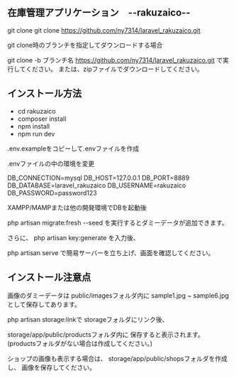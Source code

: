 ## 在庫管理アプリケーション　--rakuzaico--
git clone
git clone https://github.com/ny7314/laravel_rakuzaico.git

git clone時のブランチを指定してダウンロードする場合

git clone -b ブランチ名 https://github.com/ny7314/laravel_rakuzaico.git
で実行してください。
または、zipファイルでダウンロードしてください。

## インストール方法
- cd rakuzaico
- composer install
- npm install
- npm run dev

.env.exampleをコピーして.envファイルを作成

.envファイルの中の環境を変更

DB_CONNECTION=mysql
DB_HOST=127.0.0.1
DB_PORT=8889
DB_DATABASE=laravel_rakuzaico
DB_USERNAME=rakuzaico
DB_PASSWORD=password123

XAMPP/MAMPまたは他の開発環境でDBを起動後

php artisan migrate:fresh --seed
を実行するとダミーデータが追加できます。

さらに、
php artisan key:generate
を入力後、

php artisan serve
で簡易サーバーを立ち上げ、画面を確認してください。


## インストール注意点

画像のダミーデータは
public/imagesフォルダ内に
sample1.jpg ~ sample6.jpgとして保存してあります。

php artisan storage:linkで
storageフォルダにリンク後、

storage/app/public/productsフォルダ内に
保存すると表示されます。
(productsフォルダがない場合は作成してください。)

ショップの画像も表示する場合は、
storage/app/public/shopsフォルダを作成し、
画像を保存してください。